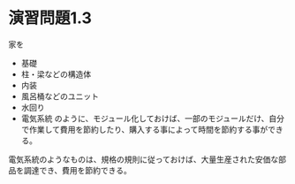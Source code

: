 # 演習問題1.3

家を
* 基礎
* 柱・梁などの構造体
* 内装
* 風呂桶などのユニット
* 水回り
* 電気系統
のように、モジュール化しておけば、一部のモジュールだけ、自分で作業して費用を節約したり、購入する事によって時間を節約する事ができる。

電気系統のようなものは、規格の規則に従っておけば、大量生産された安価な部品を調達でき、費用を節約できる。

